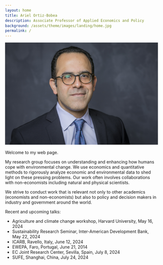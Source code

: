 ```yaml
---
layout: home
title: Ariel Ortiz-Bobea
description: Associate Professor of Applied Economics and Policy
background: /assets/theme/images/landing/home.jpg
permalink: /
---
```


![alt text](/assets/theme/images/landing/aob.jpg)

Welcome to my web page.

My research group focuses on understanding and enhancing how humans cope with environmental change. We use economics and quantitative methods to rigorously analyze economic and environmental data to shed light on these pressing problems. Our work often involves collaborations with non-economists including natural and physical scientists.

We strive to conduct work that is relevant not only to other academics (economists and non-economists) but also to policy and decision makers in industry and government around the world.

Recent and upcoming talks:
- Agriculture and climate change workshop, Harvard University, May 16, 2024
- Sustainability Research Seminar, Inter-American Development Bank, May 22, 2024
- ICARB, Ravello, Italy, June 12, 2024
- EWEPA, Faro, Portugal, June 21, 2014
- EC Joint Research Center, Sevilla, Spain, July 8, 2024
- SUFE, Shanghai, China, July 24, 2024

